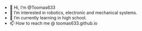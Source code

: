 - 👋 Hi, I’m @Toomas633
- 👀 I’m interested in robotics, electronic and mechanical systems.
- 🌱 I’m currently learning in high school.
- 📫 How to reach me @ toomas633.github.io
